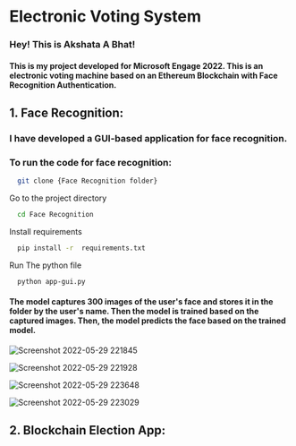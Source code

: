 
# Electronic Voting System

### Hey! This is Akshata A Bhat! 

#### This is my project developed for Microsoft Engage 2022. This is an electronic voting machine based on an Ethereum Blockchain with Face Recognition Authentication.

## 1. Face Recognition:

### I have developed a GUI-based application for face recognition.
### To run the code for face recognition:

```bash
  git clone {Face Recognition folder}
```

Go to the project directory

```bash
  cd Face Recognition
```

Install requirements

```bash
  pip install -r  requirements.txt
```

Run The python file 

```bash
  python app-gui.py
```
#### The model captures 300 images of the user's face and stores it in the folder by the user's name. Then the model is trained based on the captured images. Then, the model predicts the face based on the trained model.
![Screenshot 2022-05-29 221845](https://user-images.githubusercontent.com/74967139/170882534-e77e4d0a-8b92-4525-bdcd-ac74104d6168.jpg)

![Screenshot 2022-05-29 221928](https://user-images.githubusercontent.com/74967139/170882539-c2c725ee-3d7a-4a3f-9970-0ab7195b53fd.jpg)

![Screenshot 2022-05-29 223648](https://user-images.githubusercontent.com/74967139/170882669-5a6a673a-b045-4ee0-a945-3f8e3c1bf980.jpg)

![Screenshot 2022-05-29 223029](https://user-images.githubusercontent.com/74967139/170882548-a4439e91-efc8-41d8-83e0-5a0a505b758c.jpg)

## 2. Blockchain Election App: 


